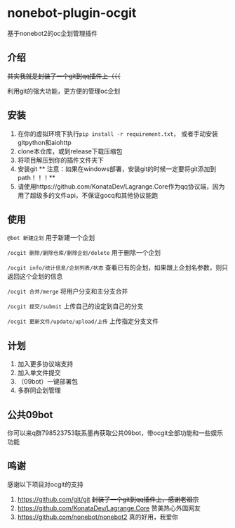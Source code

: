 # nonebot-plugin-ocgit
基于nonebot2的oc企划管理插件
## 介绍
~~其实我就是封装了一个git到qq插件上（（（~~

利用git的强大功能，更方便的管理oc企划

## 安装
1. 在你的虚拟环境下执行`pip install -r requirement.txt`， 或者手动安装gitpython和aiohttp
2. clone本仓库，或到release下载压缩包
3. 将项目解压到你的插件文件夹下
4. 安装git ** 注意：如果在windows部署，安装git的时候一定要将git添加到path！！！**
5. 请使用https://github.com/KonataDev/Lagrange.Core作为qq协议端，因为用了超级多的文件api，不保证gocq和其他协议能跑

## 使用
`@bot 新建企划`
用于新建一个企划

`/ocgit 删除/删除仓库/删除企划/delete`
用于删除一个企划

`/ocgit info/统计信息/企划列表/状态`
查看已有的企划，如果跟上企划名参数，则只返回这个企划的信息

`/ocgit 合并/merge`
将用户分支和主分支合并

`/ocgit 提交/submit`
上传自己的设定到自己的分支

`/ocgit 更新文件/update/upload/上传`
上传指定分支文件

## 计划
1. 加入更多协议端支持
2. 加入单文件提交
3. （09bot）一键部署包
4. 多群同企划管理

## 公共09bot

你可以来q群798523753联系墨冉获取公共09bot，带ocgit全部功能和一些娱乐功能

## 鸣谢
感谢以下项目对ocgit的支持
1. https://github.com/git/git ~~封装了一个git到qq插件上，感谢老祖宗~~
2. https://github.com/KonataDev/Lagrange.Core 赞美热心外国网友
3. https://github.com/nonebot/nonebot2 真的好用，我爱你

